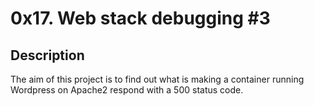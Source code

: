 # 0x17. Web stack debugging #3

## Description
The aim of this project is to find out what is making a container running Wordpress on Apache2 respond with a 500 status code.